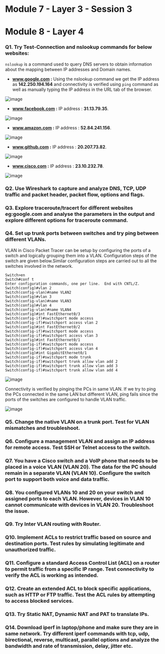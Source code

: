 # Module 7 - Layer 3 - Session 3
# Module 8 - Layer 4

### Q1. Try Test-Connection and nslookup commands for below websites:
`nslookup` is a command used to query DNS servers to obtain information about the mapping between IP addresses and Domain names. 
- **www.google.com :**
Using the nslookup command we get the IP address as **142.250.194.164** and connectivity is verified using `ping` command as well as manually typing the IP address in the URL tab of the browser.

![image](https://github.com/user-attachments/assets/fef97dc9-ab0e-4294-a9cc-a84f68d7e588)

- **www.facebook.com :** IP address : **31.13.79.35**.

![image](https://github.com/user-attachments/assets/2453e9e4-0feb-4163-9552-35759c2b881f)

- **www.amazon.com :** IP address : **52.84.241.156**.
  
![image](https://github.com/user-attachments/assets/2b46e118-9f73-43f7-b5e1-0c7e7b1dbc12)

- **www.github.com :** IP address : **20.207.73.82**.

![image](https://github.com/user-attachments/assets/ebd9f0bf-da85-4e06-beec-3c3e8042918a)

- **www.cisco.com :** IP address : **23.10.232.78**.

![image](https://github.com/user-attachments/assets/cc5d33db-1419-4964-8e0d-8c6570b53630)

### Q2. Use Wireshark to capture and analyze DNS, TCP, UDP traffic and packet header, packet flow, options and flags.

### Q3. Explore traceroute/tracert for different websites eg:google.com and analyse the parameters in the output and explore different options for traceroute command.

### Q4. Set up trunk ports between switches and try ping between different VLANs.
VLAN in Cisco Packet Tracer can be setup by configuring the ports of a switch and logically grouping them into a VLAN. Configuration steps of the switch are given below.Similar configuration steps are carried out to all the switches involved in the network.

```
Switch>en
Switch#conf t
Enter configuration commands, one per line.  End with CNTL/Z.
Switch(config)#vlan 2
Switch(config-vlan)#name VLAN2
Switch(config)#vlan 3
Switch(config-vlan)#name VLAN3
Switch(config)#vlan 4
Switch(config-vlan)#name VLAN4
Switch(config)#int FastEthernet0/3
Switch(config-if)#switchport mode access
Switch(config-if)#switchport access vlan 2
Switch(config)#int FastEthernet0/2
Switch(config-if)#switchport mode access
Switch(config-if)#switchport access vlan 3
Switch(config)#int FastEthernet0/1
Switch(config-if)#switchport mode access
Switch(config-if)#switchport access vlan 4
Switch(config)#int GigabitEthernet0/1
Switch(config-if)#switchport mode trunk
Switch(config-if)#switchport trunk allow vlan add 2
Switch(config-if)#switchport trunk allow vlan add 3
Switch(config-if)#switchport trunk allow vlan add 4
```

![image](https://github.com/user-attachments/assets/d065b644-f73f-47ad-a798-104d11649630)

Connectivity is verified by pinging the PCs in same VLAN. If we try to ping the PCs connected in the same LAN but different VLAN, ping fails since the ports of the switches are configured to handle VLAN traffic.

![image](https://github.com/user-attachments/assets/76962161-6ae3-4887-a67b-b6b3deb0a68b)


### Q5. Change the native VLAN on a trunk port. Test for VLAN mismatches and troubleshoot.

### Q6. Configure a management VLAN and assign an IP address for remote access. Test SSH or Telnet access to the switch.

### Q7. You have a Cisco switch and a VoIP phone that needs to be placed in a voice VLAN (VLAN 20). The data for the PC should remain in a separate VLAN (VLAN 10). Configure the switch port to support both voice and data traffic.

### Q8. You configured VLANs 10 and 20 on your switch and assigned ports to each VLAN. However, devices in VLAN 10 cannot communicate with devices in VLAN 20. Troubleshoot the issue.

### Q9. Try Inter VLAN routing with Router.

### Q10. Implement ACLs to restrict traffic based on source and destination ports. Test rules by simulating legitimate and unauthorized traffic.

### Q11. Configure a standard Access Control List (ACL) on a router to permit traffic from a specific IP range. Test connectivity to verify the ACL is working as intended.

### Q12. Create an extended ACL to block specific applications, such as HTTP or FTP traffic. Test the ACL rules by attempting to access blocked services.

### Q13. Try Static NAT, Dynamic NAT and PAT to translate IPs.

### Q14. Download iperf in laptop/phone and make sure they are in same network. Try different iperf commands with tcp, udp, birectional, reverse, multicast, parallel options and analyze the bandwidth and rate of transmission, delay, jitter etc.
